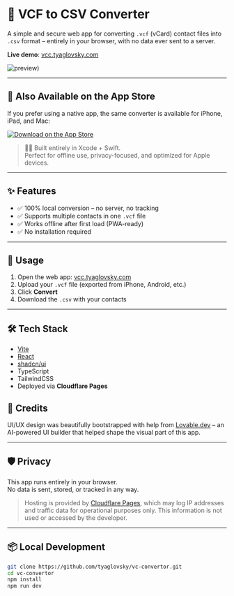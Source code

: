 # 📇 VCF to CSV Converter

A simple and secure web app for converting `.vcf` (vCard) contact files into `.csv` format – entirely in your browser, with no data ever sent to a server.

**Live demo**: [vcc.tyaglovsky.com](https://vcc.tyaglovsky.com)

![preview](https://tyaglovsky.com/lovable-uploads/webvcc.png))

---

## 📱 Also Available on the App Store

If you prefer using a native app, the same converter is available for iPhone, iPad, and Mac:

[![Download on the App Store](https://developer.apple.com/assets/elements/badges/download-on-the-app-store.svg)](https://apps.apple.com/us/app/vcf-csv-converter/id6743118383)

> 🧑‍💻 Built entirely in Xcode + Swift.  
> Perfect for offline use, privacy-focused, and optimized for Apple devices.

---

## ✨ Features

- ✅ 100% local conversion – no server, no tracking
- ✅ Supports multiple contacts in one `.vcf` file
- ✅ Works offline after first load (PWA-ready)
- ✅ No installation required

---

## 🚀 Usage

1. Open the web app: [vcc.tyaglovsky.com](https://vcc.tyaglovsky.com)
2. Upload your `.vcf` file (exported from iPhone, Android, etc.)
3. Click **Convert**
4. Download the `.csv` with your contacts

---

## 🛠 Tech Stack

- [Vite](https://vitejs.dev/)
- [React](https://react.dev/)
- [shadcn/ui](https://ui.shadcn.com/)
- TypeScript
- TailwindCSS
- Deployed via **Cloudflare Pages**

## 🧡 Credits

UI/UX design was beautifully bootstrapped with help from [Lovable.dev](https://lovable.dev) – an AI-powered UI builder that helped shape the visual part of this app.

---

## 🛡 Privacy

This app runs entirely in your browser.  
No data is sent, stored, or tracked in any way.

> Hosting is provided by [Cloudflare Pages](https://pages.cloudflare.com/), which may log IP addresses and traffic data for operational purposes only. This information is not used or accessed by the developer.

---

## 📦 Local Development

```bash
git clone https://github.com/tyaglovsky/vc-convertor.git
cd vc-convertor
npm install
npm run dev
